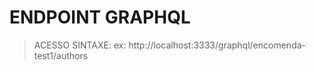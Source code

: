# ENDPOINT GRAPHQL
> ACESSO SINTAXE: <HOST><graphql><Modulo ou resolver><metodo>
> ex: http://localhost:3333/graphql/encomenda-test1/authors